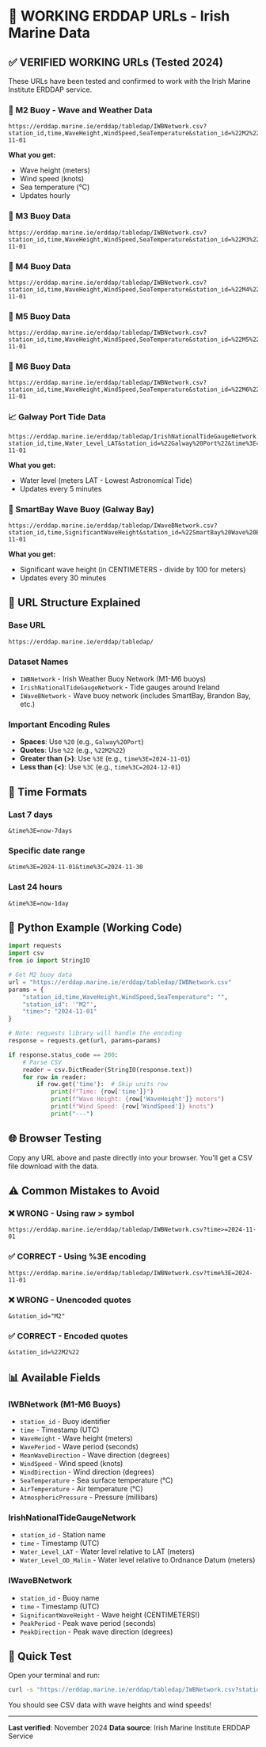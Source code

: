 # 🌊 WORKING ERDDAP URLs - Irish Marine Data

## ✅ VERIFIED WORKING URLs (Tested 2024)

These URLs have been tested and confirmed to work with the Irish Marine Institute ERDDAP service.

### 📍 M2 Buoy - Wave and Weather Data
```
https://erddap.marine.ie/erddap/tabledap/IWBNetwork.csv?station_id,time,WaveHeight,WindSpeed,SeaTemperature&station_id=%22M2%22&time%3E=2024-11-01
```

**What you get:**
- Wave height (meters)
- Wind speed (knots)
- Sea temperature (°C)
- Updates hourly

### 📍 M3 Buoy Data
```
https://erddap.marine.ie/erddap/tabledap/IWBNetwork.csv?station_id,time,WaveHeight,WindSpeed,SeaTemperature&station_id=%22M3%22&time%3E=2024-11-01
```

### 📍 M4 Buoy Data
```
https://erddap.marine.ie/erddap/tabledap/IWBNetwork.csv?station_id,time,WaveHeight,WindSpeed,SeaTemperature&station_id=%22M4%22&time%3E=2024-11-01
```

### 📍 M5 Buoy Data
```
https://erddap.marine.ie/erddap/tabledap/IWBNetwork.csv?station_id,time,WaveHeight,WindSpeed,SeaTemperature&station_id=%22M5%22&time%3E=2024-11-01
```

### 📍 M6 Buoy Data
```
https://erddap.marine.ie/erddap/tabledap/IWBNetwork.csv?station_id,time,WaveHeight,WindSpeed,SeaTemperature&station_id=%22M6%22&time%3E=2024-11-01
```

### 📈 Galway Port Tide Data
```
https://erddap.marine.ie/erddap/tabledap/IrishNationalTideGaugeNetwork.csv?station_id,time,Water_Level_LAT&station_id=%22Galway%20Port%22&time%3E=2024-11-01
```

**What you get:**
- Water level (meters LAT - Lowest Astronomical Tide)
- Updates every 5 minutes

### 🌊 SmartBay Wave Buoy (Galway Bay)
```
https://erddap.marine.ie/erddap/tabledap/IWaveBNetwork.csv?station_id,time,SignificantWaveHeight&station_id=%22SmartBay%20Wave%20Buoy%22&time%3E=2024-11-01
```

**What you get:**
- Significant wave height (in CENTIMETERS - divide by 100 for meters)
- Updates every 30 minutes

## 🔧 URL Structure Explained

### Base URL
```
https://erddap.marine.ie/erddap/tabledap/
```

### Dataset Names
- `IWBNetwork` - Irish Weather Buoy Network (M1-M6 buoys)
- `IrishNationalTideGaugeNetwork` - Tide gauges around Ireland
- `IWaveBNetwork` - Wave buoy network (includes SmartBay, Brandon Bay, etc.)

### Important Encoding Rules
- **Spaces**: Use `%20` (e.g., `Galway%20Port`)
- **Quotes**: Use `%22` (e.g., `%22M2%22`)
- **Greater than (>)**: Use `%3E` (e.g., `time%3E=2024-11-01`)
- **Less than (<)**: Use `%3C` (e.g., `time%3C=2024-12-01`)

## 📅 Time Formats

### Last 7 days
```
&time%3E=now-7days
```

### Specific date range
```
&time%3E=2024-11-01&time%3C=2024-11-30
```

### Last 24 hours
```
&time%3E=now-1day
```

## 🐍 Python Example (Working Code)

```python
import requests
import csv
from io import StringIO

# Get M2 buoy data
url = "https://erddap.marine.ie/erddap/tabledap/IWBNetwork.csv"
params = {
    "station_id,time,WaveHeight,WindSpeed,SeaTemperature": "",
    "station_id": '"M2"',
    "time>": "2024-11-01"
}

# Note: requests library will handle the encoding
response = requests.get(url, params=params)

if response.status_code == 200:
    # Parse CSV
    reader = csv.DictReader(StringIO(response.text))
    for row in reader:
        if row.get('time'):  # Skip units row
            print(f"Time: {row['time']}")
            print(f"Wave Height: {row['WaveHeight']} meters")
            print(f"Wind Speed: {row['WindSpeed']} knots")
            print("---")
```

## 🌐 Browser Testing

Copy any URL above and paste directly into your browser. You'll get a CSV file download with the data.

## ⚠️ Common Mistakes to Avoid

### ❌ WRONG - Using raw > symbol
```
https://erddap.marine.ie/erddap/tabledap/IWBNetwork.csv?time>=2024-11-01
```

### ✅ CORRECT - Using %3E encoding
```
https://erddap.marine.ie/erddap/tabledap/IWBNetwork.csv?time%3E=2024-11-01
```

### ❌ WRONG - Unencoded quotes
```
&station_id="M2"
```

### ✅ CORRECT - Encoded quotes
```
&station_id=%22M2%22
```

## 📊 Available Fields

### IWBNetwork (M1-M6 Buoys)
- `station_id` - Buoy identifier
- `time` - Timestamp (UTC)
- `WaveHeight` - Wave height (meters)
- `WavePeriod` - Wave period (seconds)
- `MeanWaveDirection` - Wave direction (degrees)
- `WindSpeed` - Wind speed (knots)
- `WindDirection` - Wind direction (degrees)
- `SeaTemperature` - Sea surface temperature (°C)
- `AirTemperature` - Air temperature (°C)
- `AtmosphericPressure` - Pressure (millibars)

### IrishNationalTideGaugeNetwork
- `station_id` - Station name
- `time` - Timestamp (UTC)
- `Water_Level_LAT` - Water level relative to LAT (meters)
- `Water_Level_OD_Malin` - Water level relative to Ordnance Datum (meters)

### IWaveBNetwork
- `station_id` - Buoy name
- `time` - Timestamp (UTC)
- `SignificantWaveHeight` - Wave height (CENTIMETERS!)
- `PeakPeriod` - Peak wave period (seconds)
- `PeakDirection` - Peak wave direction (degrees)

## 🚀 Quick Test

Open your terminal and run:
```bash
curl -s "https://erddap.marine.ie/erddap/tabledap/IWBNetwork.csv?station_id,time,WaveHeight,WindSpeed&station_id=%22M2%22&time%3E=2024-11-01" | head -10
```

You should see CSV data with wave heights and wind speeds!

---

**Last verified**: November 2024
**Data source**: Irish Marine Institute ERDDAP Service